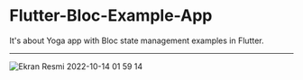 # Flutter-Bloc-Example-App

It's about Yoga app with Bloc state management examples in Flutter.

-------


 
![Ekran Resmi 2022-10-14 01 59 14](https://user-images.githubusercontent.com/13748518/195725732-b1a39d7f-32ee-4366-a6c1-aaacd86f9720.png)
